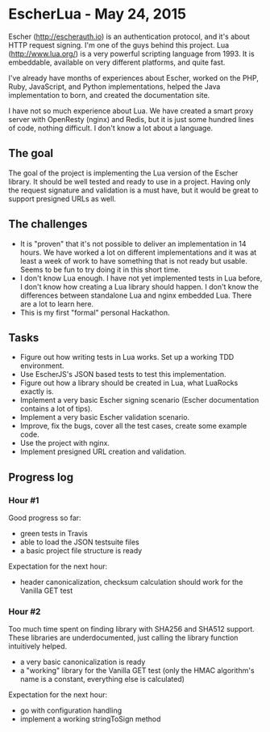 # EscherLua - May 24, 2015

Escher (http://escherauth.io) is an authentication protocol, and it's about HTTP request signing. I'm one of the guys
behind this project. Lua (http://www.lua.org/) is a very powerful scripting language from 1993. It is embeddable,
available on very different platforms, and quite fast.

I've already have months of experiences about Escher, worked on the PHP, Ruby, JavaScript, and Python implementations,
helped the Java implementation to born, and created the documentation site.

I have not so much experience about Lua. We have created a smart proxy server with OpenResty (nginx) and Redis, but
it is just some hundred lines of code, nothing difficult. I don't know a lot about a language.

## The goal

The goal of the project is implementing the Lua version of the Escher library. It should be well tested and ready
to use in a project. Having only the request signature and validation is a must have, but it would be great to
support presigned URLs as well.

## The challenges

- It is "proven" that it's not possible to deliver an implementation in 14 hours. We have worked a lot on different
  implementations and it was at least a week of work to have something that is not ready but usable. Seems to be fun
  to try doing it in this short time.
- I don't know Lua enough. I have not yet implemented tests in Lua before, I don't know how creating a Lua library
  should happen. I don't know the differences between standalone Lua and nginx embedded Lua. There are a lot to
  learn here.
- This is my first "formal" personal Hackathon.

## Tasks

- Figure out how writing tests in Lua works. Set up a working TDD environment.
- Use EscherJS's JSON based tests to test this implementation.
- Figure out how a library should be created in Lua, what LuaRocks exactly is.
- Implement a very basic Escher signing scenario (Escher documentation contains a lot of tips).
- Implement a very basic Escher validation scenario.
- Improve, fix the bugs, cover all the test cases, create some example code.
- Use the project with nginx.
- Implement presigned URL creation and validation.

## Progress log

### Hour #1

Good progress so far:

- green tests in Travis
- able to load the JSON testsuite files
- a basic project file structure is ready

Expectation for the next hour:

- header canonicalization, checksum calculation should work for the Vanilla GET test

### Hour #2

Too much time spent on finding library with SHA256 and SHA512 support. These libraries are underdocumented, just calling
the library function intuitively helped.

- a very basic canonicalization is ready
- a "working" library for the Vanilla GET test (only the HMAC algorithm's name is a constant, everything else is calculated)

Expectation for the next hour:

- go with configuration handling
- implement a working stringToSign method
